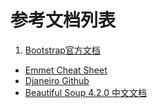 参考文档列表
==========

1.  [Bootstrap官方文档](http://getbootstrap.com/)
-   [Emmet Cheat Sheet](http://docs.emmet.io/cheat-sheet/)
-   [Djaneiro Github](https://github.com/squ1b3r/Djaneiro)
-   [Beautiful Soup 4.2.0 中文文档](http://www.crummy.com/software/BeautifulSoup/bs4/doc.zh/)

